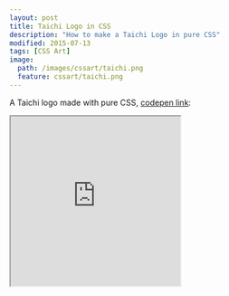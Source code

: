 ```yaml
---
layout: post
title: Taichi Logo in CSS
description: "How to make a Taichi Logo in pure CSS"
modified: 2015-07-13
tags: [CSS Art]
image:
  path: /images/cssart/taichi.png
  feature: cssart/taichi.png
---
```


A Taichi logo made with pure CSS, [codepen link](https://codepen.io/john-hu/pen/NqOoxr):

<iframe height="300px" src="http://codepen.io/john-hu/embed/NqOoxr" width="300px"></iframe>
